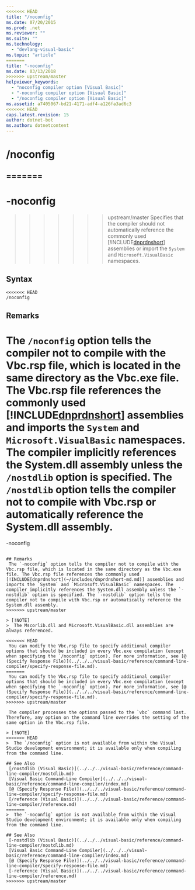 ```yaml
---
<<<<<<< HEAD
title: "/noconfig"
ms.date: 07/20/2015
ms.prod: .net
ms.reviewer: ""
ms.suite: ""
ms.technology: 
  - "devlang-visual-basic"
ms.topic: "article"
=======
title: "-noconfig"
ms.date: 03/13/2018
>>>>>>> upstream/master
helpviewer_keywords: 
  - "noconfig compiler option [Visual Basic]"
  - "-noconfig compiler option [Visual Basic]"
  - "/noconfig compiler option [Visual Basic]"
ms.assetid: a7405067-bd21-4171-adf4-a126fa3ad6c3
<<<<<<< HEAD
caps.latest.revision: 15
author: dotnet-bot
ms.author: dotnetcontent
---
```

# /noconfig
=======
---
# -noconfig
>>>>>>> upstream/master
Specifies that the compiler should not automatically reference the commonly used [!INCLUDE[dnprdnshort](~/includes/dnprdnshort-md.md)] assemblies or import the `System` and `Microsoft.VisualBasic` namespaces.  
  
## Syntax  
  
```  
<<<<<<< HEAD
/noconfig  
```  
  
## Remarks  
 The `/noconfig` option tells the compiler not to compile with the Vbc.rsp file, which is located in the same directory as the Vbc.exe file. The Vbc.rsp file references the commonly used [!INCLUDE[dnprdnshort](~/includes/dnprdnshort-md.md)] assemblies and imports the `System` and `Microsoft.VisualBasic` namespaces. The compiler implicitly references the System.dll assembly unless the `/nostdlib` option is specified. The `/nostdlib` option tells the compiler not to compile with Vbc.rsp or automatically reference the System.dll assembly.  
=======
-noconfig  
```  
  
## Remarks  
 The `-noconfig` option tells the compiler not to compile with the Vbc.rsp file, which is located in the same directory as the Vbc.exe file. The Vbc.rsp file references the commonly used [!INCLUDE[dnprdnshort](~/includes/dnprdnshort-md.md)] assemblies and imports the `System` and `Microsoft.VisualBasic` namespaces. The compiler implicitly references the System.dll assembly unless the `-nostdlib` option is specified. The `-nostdlib` option tells the compiler not to compile with Vbc.rsp or automatically reference the System.dll assembly.  
>>>>>>> upstream/master
  
> [!NOTE]
>  The Mscorlib.dll and Microsoft.VisualBasic.dll assemblies are always referenced.  
  
<<<<<<< HEAD
 You can modify the Vbc.rsp file to specify additional compiler options that should be included in every Vbc.exe compilation (except when specifying the `/noconfig` option). For more information, see [@ (Specify Response File)](../../../visual-basic/reference/command-line-compiler/specify-response-file.md).  
=======
 You can modify the Vbc.rsp file to specify additional compiler options that should be included in every Vbc.exe compilation (except when specifying the `-noconfig` option). For more information, see [@ (Specify Response File)](../../../visual-basic/reference/command-line-compiler/specify-response-file.md).  
>>>>>>> upstream/master
  
 The compiler processes the options passed to the `vbc` command last. Therefore, any option on the command line overrides the setting of the same option in the Vbc.rsp file.  
  
> [!NOTE]
<<<<<<< HEAD
>  The `/noconfig` option is not available from within the Visual Studio development environment; it is available only when compiling from the command line.  
  
## See Also  
 [/nostdlib (Visual Basic)](../../../visual-basic/reference/command-line-compiler/nostdlib.md)  
 [Visual Basic Command-Line Compiler](../../../visual-basic/reference/command-line-compiler/index.md)  
 [@ (Specify Response File)](../../../visual-basic/reference/command-line-compiler/specify-response-file.md)  
 [/reference (Visual Basic)](../../../visual-basic/reference/command-line-compiler/reference.md)
=======
>  The `-noconfig` option is not available from within the Visual Studio development environment; it is available only when compiling from the command line.  
  
## See Also  
 [-nostdlib (Visual Basic)](../../../visual-basic/reference/command-line-compiler/nostdlib.md)  
 [Visual Basic Command-Line Compiler](../../../visual-basic/reference/command-line-compiler/index.md)  
 [@ (Specify Response File)](../../../visual-basic/reference/command-line-compiler/specify-response-file.md)  
 [-reference (Visual Basic)](../../../visual-basic/reference/command-line-compiler/reference.md)
>>>>>>> upstream/master
